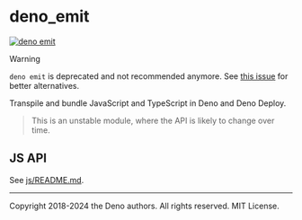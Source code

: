 # deno_emit

[![deno emit](https://jsr.io/badges/@deno/emit)](https://jsr.io/@deno/emit)

> [!WARNING]
> `deno emit` is deprecated and not recommended anymore. See
> [this issue](https://github.com/denoland/deno_emit/issues/200) for better
> alternatives.

Transpile and bundle JavaScript and TypeScript in Deno and Deno Deploy.

> This is an unstable module, where the API is likely to change over time.

## JS API

See [js/README.md](js/README.md).

---

Copyright 2018-2024 the Deno authors. All rights reserved. MIT License.

[Build Status - Cirrus]: https://github.com/denoland/deno_emit/workflows/ci/badge.svg?branch=main&event=push
[Build status]: https://github.com/denoland/deno_emit/actions
[Twitter badge]: https://twitter.com/intent/follow?screen_name=deno_land
[Twitter handle]: https://img.shields.io/twitter/follow/deno_land.svg?style=social&label=Follow
